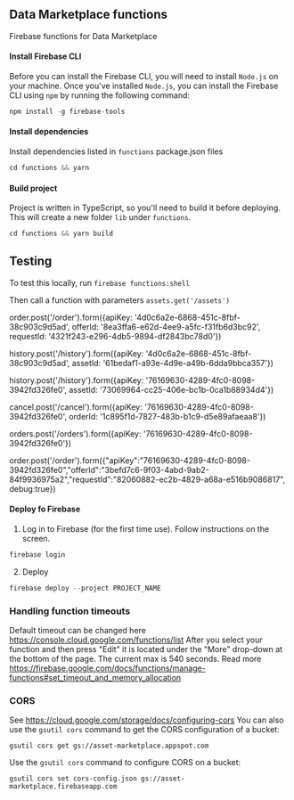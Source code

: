 ## Data Marketplace functions

Firebase functions for Data Marketplace

#### Install Firebase CLI

Before you can install the Firebase CLI, you will need to install `Node.js` on your machine. Once you've installed `Node.js`, you can install the Firebase CLI using `npm` by running the following command:

```javascript
npm install -g firebase-tools
```

#### Install dependencies

Install dependencies listed in `functions` package.json files

```javascript
cd functions && yarn
```

#### Build project

Project is written in TypeScript, so you'll need to build it before deploying. This will create a new folder `lib` under `functions`.

```javascript
cd functions && yarn build
```

## Testing

To test this locally, run
`firebase functions:shell`

Then call a function with parameters
`assets.get('/assets')`

order.post('/order').form({apiKey: '4d0c6a2e-6868-451c-8fbf-38c903c9d5ad', offerId: '8ea3ffa6-e62d-4ee9-a5fc-f31fb6d3bc92', requestId: '4321f243-e296-4db5-9894-df2843bc78d0'})

history.post('/history').form({apiKey: '4d0c6a2e-6868-451c-8fbf-38c903c9d5ad', assetId: '61bedaf1-a93e-4d9e-a49b-6dda9bbca357'})

history.post('/history').form({apiKey: '76169630-4289-4fc0-8098-3942fd326fe0', assetId: '73069964-cc25-406e-bc1b-0ca1b88934d4'})

cancel.post('/cancel').form({apiKey: '76169630-4289-4fc0-8098-3942fd326fe0', orderId: '1c895f1d-7827-483b-b1c9-d5e89afaeaa8'})

orders.post('/orders').form({apiKey: '76169630-4289-4fc0-8098-3942fd326fe0'})

order.post('/order').form({"apiKey":"76169630-4289-4fc0-8098-3942fd326fe0","offerId":"3befd7c6-9f03-4abd-9ab2-84f9936975a2","requestId":"82060882-ec2b-4829-a68a-e516b9086817", debug:true})


#### Deploy fo Firebase

1.  Log in to Firebase (for the first time use). Follow instructions on the screen.

```javascript
firebase login
```

2.  Deploy

```javascript
firebase deploy --project PROJECT_NAME
```

### Handling function timeouts
Default timeout can be changed here https://console.cloud.google.com/functions/list
After you select your function and then press "Edit" it is located under the "More" drop-down at the bottom of the page. The current max is 540 seconds.
Read more https://firebase.google.com/docs/functions/manage-functions#set_timeout_and_memory_allocation


### CORS

See https://cloud.google.com/storage/docs/configuring-cors
You can also use the `gsutil cors` command to get the CORS configuration of a bucket:

```
gsutil cors get gs://asset-marketplace.appspot.com
```

Use the `gsutil cors` command to configure CORS on a bucket:

```
gsutil cors set cors-config.json gs://asset-marketplace.firebaseapp.com
```
